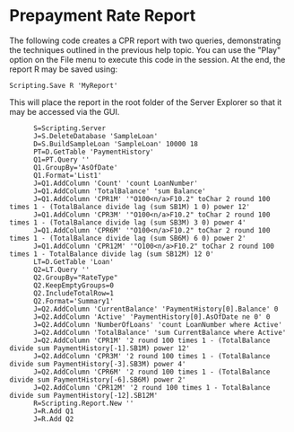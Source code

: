 # Prepayment Rate Report

The following code creates a CPR report with two queries, demonstrating the techniques outlined in
the previous help topic. You can use the "Play" option on the File menu to execute this code in
the session. At the end, the report R may be saved using:

~~~
Scripting.Save R 'MyReport'
~~~

This will place the report in the root folder of the Server Explorer so that it may be accessed via
the GUI.

~~~
      S=Scripting.Server
      J=S.DeleteDatabase 'SampleLoan'
      D=S.BuildSampleLoan 'SampleLoan' 10000 18
      PT=D.GetTable 'PaymentHistory'
      Q1=PT.Query ''
      Q1.GroupBy='AsOfDate'
      Q1.Format='List1'
      J=Q1.AddColumn 'Count' 'count LoanNumber'
      J=Q1.AddColumn 'TotalBalance' 'sum Balance'
      J=Q1.AddColumn 'CPR1M' '"O100<n/a>F10.2" toChar 2 round 100 times 1 - (TotalBalance divide lag (sum SB1M) 1 0) power 12'
      J=Q1.AddColumn 'CPR3M' '"O100<n/a>F10.2" toChar 2 round 100 times 1 - (TotalBalance divide lag (sum SB3M) 3 0) power 4'
      J=Q1.AddColumn 'CPR6M' '"O100<n/a>F10.2" toChar 2 round 100 times 1 - (TotalBalance divide lag (sum SB6M) 6 0) power 2'
      J=Q1.AddColumn 'CPR12M' '"O100<n/a>F10.2" toChar 2 round 100 times 1 - TotalBalance divide lag (sum SB12M) 12 0'
      LT=D.GetTable 'Loan'
      Q2=LT.Query ''
      Q2.GroupBy="RateType"
      Q2.KeepEmptyGroups=0
      Q2.IncludeTotalRow=1
      Q2.Format='Summary1'
      J=Q2.AddColumn 'CurrentBalance' 'PaymentHistory[0].Balance' 0
      J=Q2.AddColumn 'Active' 'PaymentHistory[0].AsOfDate ne 0' 0
      J=Q2.AddColumn 'NumberOfLoans' 'count LoanNumber where Active'
      J=Q2.AddColumn 'TotalBalance' 'sum CurrentBalance where Active'
      J=Q2.AddColumn 'CPR1M' '2 round 100 times 1 - (TotalBalance divide sum PaymentHistory[-1].SB1M) power 12'
      J=Q2.AddColumn 'CPR3M' '2 round 100 times 1 - (TotalBalance divide sum PaymentHistory[-3].SB3M) power 4'
      J=Q2.AddColumn 'CPR6M' '2 round 100 times 1 - (TotalBalance divide sum PaymentHistory[-6].SB6M) power 2'
      J=Q2.AddColumn 'CPR12M' '2 round 100 times 1 - TotalBalance divide sum PaymentHistory[-12].SB12M'
      R=Scripting.Report.New ''
      J=R.Add Q1
      J=R.Add Q2
~~~

